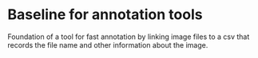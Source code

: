 # Baseline for annotation tools
Foundation of a tool for fast annotation by linking image files to a csv that records the file name and other information about the image.
